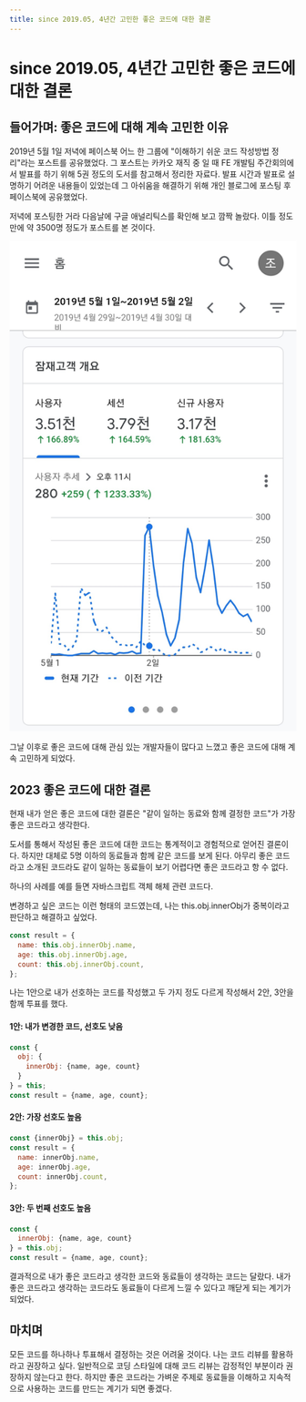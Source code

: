 ```yaml
---
title: since 2019.05, 4년간 고민한 좋은 코드에 대한 결론
---
```


# since 2019.05, 4년간 고민한 좋은 코드에 대한 결론
## 들어가며: 좋은 코드에 대해 계속 고민한 이유
2019년 5월 1일 저녁에 페이스북 어느 한 그룹에 "이해하기 쉬운 코드 작성방법 정리"라는 포스트를 공유했었다. 그 포스트는 카카오 재직 중 일 때 FE 개발팀 주간회의에서 발표를 하기 위해 5권 정도의 도서를 참고해서 정리한 자료다. 발표 시간과 발표로 설명하기 어려운 내용들이 있었는데 그 아쉬움을 해결하기 위해 개인 블로그에 포스팅 후 페이스북에 공유했었다.

저녁에 포스팅한 거라 다음날에 구글 애널리틱스를 확인해 보고 깜짝 놀랐다. 이틀 정도 만에 약 3500명 정도가 포스트를 본 것이다.

![구글 애널리틱스 캡쳐](./2023.jpg)

그날 이후로 좋은 코드에 대해 관심 있는 개발자들이 많다고 느꼈고 좋은 코드에 대해 계속 고민하게 되었다.

## 2023 좋은 코드에 대한 결론
현재 내가 얻은 좋은 코드에 대한 결론은 "같이 일하는 동료와 함께 결정한 코드"가 가장 좋은 코드라고 생각한다.

도서를 통해서 작성된 좋은 코드에 대한 코드는 통계적이고 경험적으로 얻어진 결론이다. 하지만 대체로 5명 이하의 동료들과 함께 같은 코드를 보게 된다. 아무리 좋은 코드라고 소개된 코드라도 같이 일하는 동료들이 보기 어렵다면 좋은 코드라고 항 수 없다.

하나의 사례를 예를 들면 자바스크립트 객체 해체 관련 코드다.

변경하고 싶은 코드는 이런 형태의 코드였는데, 나는 this.obj.innerObj가 중복이라고 판단하고 해결하고 싶었다.
```js
const result = {
  name: this.obj.innerObj.name,
  age: this.obj.innerObj.age,
  count: this.obj.innerObj.count,
};
```

나는 1안으로 내가 선호하는 코드를 작성했고 두 가지 정도 다르게 작성해서 2안, 3안을 함께 투표를 했다.

#### 1안: 내가 변경한 코드, 선호도 낮음
```js
const {
  obj: {
    innerObj: {name, age, count}
  }
} = this;
const result = {name, age, count};
```

#### 2안: 가장 선호도 높음
```js
const {innerObj} = this.obj;
const result = {
  name: innerObj.name,
  age: innerObj.age,
  count: innerObj.count,
};
```

#### 3안: 두 번째 선호도 높음
```js
const {
  innerObj: {name, age, count}
} = this.obj;
const result = {name, age, count};
```

결과적으로 내가 좋은 코드라고 생각한 코드와 동료들이 생각하는 코드는 달랐다. 내가 좋은 코드라고 생각하는 코드라도 동료들이 다르게 느낄 수 있다고 깨닫게 되는 계기가 되었다.

## 마치며
모든 코드를 하나하나 투표해서 결정하는 것은 어려울 것이다. 나는 코드 리뷰를 활용하라고 권장하고 싶다. 일반적으로 코딩 스타일에 대해 코드 리뷰는 감정적인 부분이라 권장하지 않는다고 한다. 하지만 좋은 코드라는 가벼운 주제로 동료들을 이해하고 지속적으로 사용하는 코드를 만드는 계기가 되면 좋겠다.